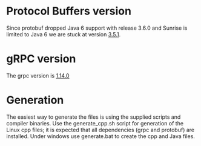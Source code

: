 # Protocol Buffers version
Since protobuf dropped Java 6 support with release 3.6.0 and Sunrise is limited
to Java 6 we are stuck at version 
[3.5.1](https://github.com/protocolbuffers/protobuf/releases/tag/v3.5.1).

# gRPC version
The grpc version is [1.14.0](https://github.com/grpc/grpc/releases/tag/v1.14.0)

# Generation
The easiest way to generate the files is using the supplied scripts and compiler
binaries. Use the generate_cpp.sh script for generation of the Linux cpp files;
it is expected that all dependencies (grpc and protobuf) are installed.
Under windows use generate.bat to create the cpp and Java files.